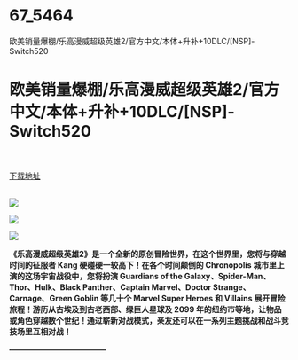 # 67_5464
欧美销量爆棚/乐高漫威超级英雄2/官方中文/本体+升补+10DLC/[NSP]-Switch520
# 欧美销量爆棚/乐高漫威超级英雄2/官方中文/本体+升补+10DLC/[NSP]-Switch520
 <br/></br>
[下载地址](https://www.switch520.cc/article/5464 "下载地址")
<br/></br>

<p><span><strong><img src="https://ae01.alicdn.com/kf/U04a89ccdb1b84cc59bdf93c1c08a15a9s.jpg"></strong></span></p>
<p><span><strong><img src="https://ae01.alicdn.com/kf/U95c5a29b39574a16af29f287ca733033g.jpg"></strong></span></p>
<p><span><strong><img src="https://ae01.alicdn.com/kf/Ubd704e3ecdaa4c96ad82736732e56def6.jpg"></strong></span></p>
<p><span><strong>《乐高漫威超级英雄2》是一个全新的原创冒险世界，在这个世界里，您将与穿越时间的征服者 Kang 硬碰硬一较高下！在各个时间颠倒的 Chronopolis 城市里上演的这场宇宙战役中，您将扮演 Guardians of the Galaxy、Spider-Man、Thor、Hulk、Black Panther、Captain Marvel、Doctor Strange、Carnage、Green Goblin 等几十个 Marvel Super Heroes 和 Villains 展开冒险旅程！游历从古埃及到古老西部、绿巨人星球及 2099 年的纽约市等地，让物品或角色穿越数个世纪！通过崭新对战模式，亲友还可以在一系列主题挑战和战斗竞技场里互相对战！</strong></span></p>
<p></p>
<p><span><strong>————————————–</strong></span></p>
<p></p>
